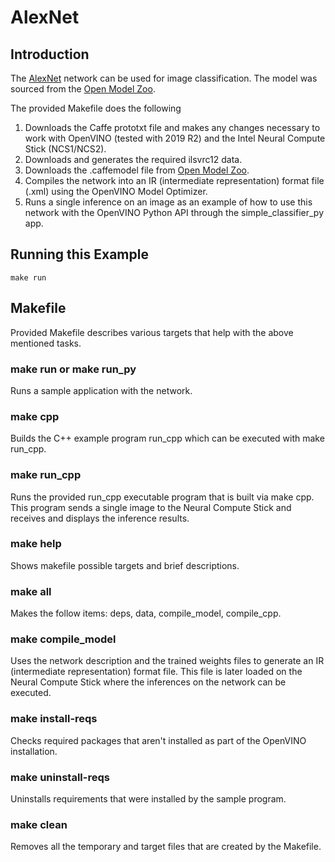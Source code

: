 # AlexNet
## Introduction
The [AlexNet](https://github.com/opencv/open_model_zoo/blob/master/models/public/alexnet/alexnet.md) network can be used for image classification. The model was sourced from the [Open Model Zoo](https://github.com/opencv/open_model_zoo).

The provided Makefile does the following

1. Downloads the Caffe prototxt file and makes any changes necessary to work with OpenVINO (tested with 2019 R2) and the Intel Neural Compute Stick (NCS1/NCS2). 
2. Downloads and generates the required ilsvrc12 data.
3. Downloads the .caffemodel file from [Open Model Zoo](https://github.com/opencv/open_model_zoo).
4. Compiles the network into an IR (intermediate representation) format file (.xml) using the OpenVINO Model Optimizer. 
5. Runs a single inference on an image as an example of how to use this network with the OpenVINO Python API through the simple_classifier_py app.

## Running this Example
~~~
make run
~~~

## Makefile
Provided Makefile describes various targets that help with the above mentioned tasks.

### make run or make run_py
Runs a sample application with the network.

### make cpp
Builds the C++ example program run_cpp which can be executed with make run_cpp. 

### make run_cpp
Runs the provided run_cpp executable program that is built via make cpp.  This program sends a single image to the Neural Compute Stick and receives and displays the inference results.

### make help
Shows makefile possible targets and brief descriptions. 

### make all
Makes the follow items: deps, data, compile_model, compile_cpp.

### make compile_model
Uses the network description and the trained weights files to generate an IR (intermediate representation) format file.  This file is later loaded on the Neural Compute Stick where the inferences on the network can be executed.  

### make install-reqs
Checks required packages that aren't installed as part of the OpenVINO installation.
 
### make uninstall-reqs
Uninstalls requirements that were installed by the sample program.

### make clean
Removes all the temporary and target files that are created by the Makefile.
